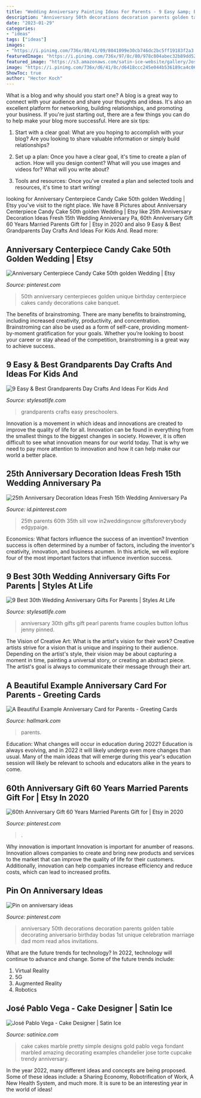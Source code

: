 ```yaml
---
title: "Wedding Anniversary Painting Ideas For Parents - 9 Easy &amp; Best Grandparents Day Crafts And Ideas For Kids And"
description: "Anniversary 50th decorations decoration parents golden table decorating aniversario birthday bodas 1st unique celebration marriage dad mom read años invitations"
date: "2023-01-29"
categories:
- "ideas"
tags: ["ideas"]
images:
- "https://i.pinimg.com/736x/80/41/09/8041099e30cb746dc2bc5ff19183f2a3.jpg"
featuredImage: "https://i.pinimg.com/736x/97/8c/80/978c804abec32b89dd52b12495773d51--th-anniversary-decorations-golden-wedding-anniversary.jpg"
featured_image: "https://s3.amazonaws.com/satin-ice-website/gallery/Jose-Pablo-Vega-Arte-Sabor-Wedding-Elegant-16.jpg?mtime=20170608101837"
image: "https://i.pinimg.com/736x/d6/41/8c/d6418ccc245e044b536189ca4c06e438.jpg"
ShowToc: true
author: "Hector Koch"
---
```



What is a blog and why should you start one?
A blog is a great way to connect with your audience and share your thoughts and ideas. It's also an excellent platform for networking, building relationships, and promoting your business. If you're just starting out, there are a few things you can do to help make your blog more successful. Here are six tips:
1. Start with a clear goal: What are you hoping to accomplish with your blog? Are you looking to share valuable information or simply build relationships?

2. Set up a plan: Once you have a clear goal, it's time to create a plan of action. How will you design content? What will you use images and videos for? What will you write about?

3. Tools and resources: Once you've created a plan and selected tools and resources, it's time to start writing!

	

		
looking for Anniversary Centerpiece Candy Cake 50th golden Wedding | Etsy you've visit to the right place. We have 8 Pictures about Anniversary Centerpiece Candy Cake 50th golden Wedding | Etsy like 25th Anniversary Decoration Ideas Fresh 15th Wedding Anniversary Pa, 60th Anniversary Gift 60 Years Married Parents Gift for | Etsy in 2020 and also 9 Easy &amp; Best Grandparents Day Crafts And Ideas For Kids And. Read more:
		
    
## Anniversary Centerpiece Candy Cake 50th Golden Wedding | Etsy

<img loading=lazy src="https://i.pinimg.com/originals/96/fb/be/96fbbeefabed290420cd6790bb17fb15.jpg" onerror="this.onerror=null;this.src='https://tse2.mm.bing.net/th?id=OIP.AWPMzaCo9XVhTIjGqnMucgHaJ4&amp;pid=15.1';" alt="Anniversary Centerpiece Candy Cake 50th golden Wedding | Etsy">

_Source: pinterest.com_

>50th anniversary centerpieces golden unique birthday centerpiece cakes candy decorations cake banquet. 

	

The benefits of brainstroming.
There are many benefits to brainstroming, including increased creativity, productivity, and concentration. Brainstroming can also be used as a form of self-care, providing moment-by-moment gratification for your goals. Whether you’re looking to boost your career or stay ahead of the competition, brainstroming is a great way to achieve success.

    
## 9 Easy &amp; Best Grandparents Day Crafts And Ideas For Kids And

<img loading=lazy src="http://1.bp.blogspot.com/-WIXi1GxPYEU/Tmkp0A4TluI/AAAAAAAAGFY/f9vvS6cSPt8/s1600/DSC_5858.JPG" onerror="this.onerror=null;this.src='https://tse1.mm.bing.net/th?id=OIP.Zkh_V0BjVl7qdG7u5J5XXAHaE7&amp;pid=15.1';" alt="9 Easy &amp; Best Grandparents Day Crafts And Ideas For Kids And">

_Source: stylesatlife.com_

>grandparents crafts easy preschoolers. 

	

Innovation is a movement in which ideas and innovations are created to improve the quality of life for all. Innovation can be found in everything from the smallest things to the biggest changes in society. However, it is often difficult to see what innovation means for our world today. That is why we need to pay more attention to innovation and how it can help make our world a better place.

    
## 25th Anniversary Decoration Ideas Fresh 15th Wedding Anniversary Pa

<img loading=lazy src="https://i.pinimg.com/736x/80/41/09/8041099e30cb746dc2bc5ff19183f2a3.jpg" onerror="this.onerror=null;this.src='https://tse1.mm.bing.net/th?id=OIP.6loadSricEXm5F_SMrw42wHaLH&amp;pid=15.1';" alt="25th Anniversary Decoration Ideas Fresh 15th Wedding Anniversary Pa">

_Source: id.pinterest.com_

>25th parents 60th 35th sill vow in2weddingsnow giftsforeverybody edgypaige. 

	

Economics: What factors influence the success of an invention?
Invention success is often determined by a number of factors, including the inventor's creativity, innovation, and business acumen. In this article, we will explore four of the most important factors that influence invention success.

    
## 9 Best 30th Wedding Anniversary Gifts For Parents | Styles At Life

<img loading=lazy src="https://i.pinimg.com/736x/22/e8/9b/22e89b875ec473c008b88b558b103b05--th-anniversary-gifts-parents-anniversary.jpg" onerror="this.onerror=null;this.src='https://tse3.mm.bing.net/th?id=OIP.oozqxVnR7SQRjoKdXLgpdgHaIS&amp;pid=15.1';" alt="9 Best 30th Wedding Anniversary Gifts For Parents | Styles At Life">

_Source: stylesatlife.com_

>anniversary 30th gifts gift pearl parents frame couples button loftus jenny pinned. 

	

The Vision of Creative Art: What is the artist's vision for their work?
Creative artists strive for a vision that is unique and inspiring to their audience. Depending on the artist's style, their vision may be about capturing a moment in time, painting a universal story, or creating an abstract piece. The artist's goal is always to communicate their message through their art.

    
## A Beautiful Example Anniversary Card For Parents - Greeting Cards

<img loading=lazy src="https://www.hallmark.com/dw/image/v2/AALB_PRD/on/demandware.static/-/Sites-hallmark-master/default/dwe2702f7f/images/finished-goods/A-Beautiful-Example-Anniversary-Card-for-Parents-root-599AVY1189_PV.1.AVY1189.jpg_Source_Image.jpg" onerror="this.onerror=null;this.src='https://tse1.mm.bing.net/th?id=OIP.boDM8PPYo4LGcibBzPRTUgHaKz&amp;pid=15.1';" alt="A Beautiful Example Anniversary Card for Parents - Greeting Cards">

_Source: hallmark.com_

>parents. 

	

Education: What changes will occur in education during 2022?
Education is always evolving, and in 2022 it will likely undergo even more changes than usual. Many of the main ideas that will emerge during this year's education session will likely be relevant to schools and educators alike in the years to come.

    
## 60th Anniversary Gift 60 Years Married Parents Gift For | Etsy In 2020

<img loading=lazy src="https://i.pinimg.com/736x/d6/41/8c/d6418ccc245e044b536189ca4c06e438.jpg" onerror="this.onerror=null;this.src='https://tse2.mm.bing.net/th?id=OIP.PUit3b4qjwT0SHdVI3XlzgHaIt&amp;pid=15.1';" alt="60th Anniversary Gift 60 Years Married Parents Gift for | Etsy in 2020">

_Source: pinterest.com_

>. 

	

Why innovation is important
Innovation is important for anumber of reasons. Innovation allows companies to create and bring new products and services to the market that can improve the quality of life for their customers. Additionally, innovation can help companies increase efficiency and reduce costs, which can lead to increased profits.

    
## Pin On Anniversary Ideas

<img loading=lazy src="https://i.pinimg.com/736x/97/8c/80/978c804abec32b89dd52b12495773d51--th-anniversary-decorations-golden-wedding-anniversary.jpg" onerror="this.onerror=null;this.src='https://tse2.mm.bing.net/th?id=OIP.tDbrC5K5i8AYL5x9mRjj-QHaNL&amp;pid=15.1';" alt="Pin on anniversary ideas">

_Source: pinterest.com_

>anniversary 50th decorations decoration parents golden table decorating aniversario birthday bodas 1st unique celebration marriage dad mom read años invitations. 

	

What are the future trends for technology?
In 2022, technology will continue to advance and change. Some of the future trends include: 
1. Virtual Reality 
2. 5G 
3. Augmented Reality 
4. Robotics 

    
## José Pablo Vega - Cake Designer | Satin Ice

<img loading=lazy src="https://s3.amazonaws.com/satin-ice-website/gallery/Jose-Pablo-Vega-Arte-Sabor-Wedding-Elegant-16.jpg?mtime=20170608101837" onerror="this.onerror=null;this.src='https://tse1.mm.bing.net/th?id=OIP.Lwhwk7XP02C8faahxTLbwwHaLj&amp;pid=15.1';" alt="José Pablo Vega - Cake Designer | Satin Ice">

_Source: satinice.com_

>cake cakes marble pretty simple designs gold pablo vega fondant marbled amazing decorating examples chandelier jose torte cupcake trendy anniversary. 

	

In the year 2022, many different ideas and concepts are being proposed. Some of these ideas include: a Sharing Economy, Robotrification of Work, A New Health System, and much more. It is sure to be an interesting year in the world of ideas!

